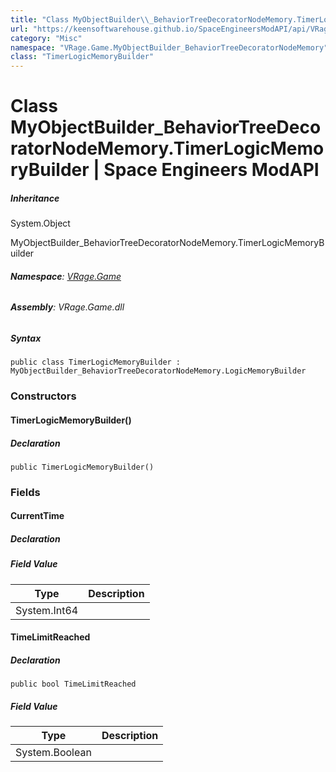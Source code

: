 ```yaml
---
title: "Class MyObjectBuilder\\_BehaviorTreeDecoratorNodeMemory.TimerLogicMemoryBuilder"
url: "https://keensoftwarehouse.github.io/SpaceEngineersModAPI/api/VRage.Game.MyObjectBuilder_BehaviorTreeDecoratorNodeMemory.TimerLogicMemoryBuilder.html"
category: "Misc"
namespace: "VRage.Game.MyObjectBuilder_BehaviorTreeDecoratorNodeMemory"
class: "TimerLogicMemoryBuilder"
---
```


# Class MyObjectBuilder\_BehaviorTreeDecoratorNodeMemory.TimerLogicMemoryBuilder | Space Engineers ModAPI

##### Inheritance

System.Object

MyObjectBuilder\_BehaviorTreeDecoratorNodeMemory.TimerLogicMemoryBuilder

###### **Namespace**: [VRage.Game](https://keensoftwarehouse.github.io/SpaceEngineersModAPI/api/VRage.Game.html)

###### **Assembly**: VRage.Game.dll

##### Syntax

```
public class TimerLogicMemoryBuilder : MyObjectBuilder_BehaviorTreeDecoratorNodeMemory.LogicMemoryBuilder
```

### Constructors

#### TimerLogicMemoryBuilder()

##### Declaration

```
public TimerLogicMemoryBuilder()
```

### Fields

#### CurrentTime

##### Declaration

##### Field Value

| Type | Description |
| --- | --- |
| System.Int64 |     |

#### TimeLimitReached

##### Declaration

```
public bool TimeLimitReached
```

##### Field Value

| Type | Description |
| --- | --- |
| System.Boolean |     |